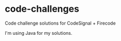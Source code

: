 # code-challenges
Code challenge solutions for CodeSignal + Firecode

I'm using Java for my solutions.
